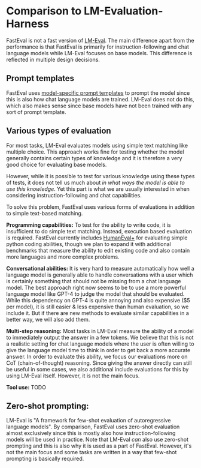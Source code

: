 # Comparison to LM-Evaluation-Harness

FastEval is not a fast version of [LM-Eval](https://github.com/EleutherAI/lm-evaluation-harness).
The main difference apart from the performance is that FastEval is primarily for instruction-following and chat language models while LM-Eval focuses on base models.
This difference is reflected in multiple design decisions.

## Prompt templates
FastEval uses [model-specific prompt templates](docs/model-type.md) to prompt the model since this is also how chat language models are trained.
LM-Eval does not do this, which also makes sense since base models have not been trained with any sort of prompt template.

## Various types of evaluation
For most tasks, LM-Eval evaluates models using simple text matching like multiple choice.
This approach works fine for testing whether the model generally contains certain types of knowledge and it is therefore a very good choice for evaluating base models.

However, while it is possible to test for various knowledge using these types of tests, it does not tell us much about _in what ways the model is able to use this knowledge_.
Yet this part is what we are usually interested in when considering instruction-following and chat capabilities.

To solve this problem, FastEval uses various forms of evaluations in addition to simple text-based matching.

**Programming capabilities:**
To test for the ability to write code, it is insufficient to do simple text matching.
Instead, execution based evaluation is required.
FastEval currently includes [HumanEval+](https://github.com/evalplus/evalplus) for evaluating simple python coding abilities, though we plan to expand it with additional benchmarks that measure the ability to edit existing code and also contain more languages and more complex problems.

**Conversational abilities:**
It is very hard to measure automatically how well a language model is generally able to handle conversations with a user which is certainly something that should not be missing from a chat language model.
The best approach right now seems to be to use a more powerful language model like GPT-4 to judge the model that should be evaluated.
While this dependency on GPT-4 is quite annoying and also expensive ($5 per model), it is still easier & less expensive than human evaluation, so we include it.
But if there are new methods to evaluate similar capabilities in a better way, we will also add them.

**Multi-step reasoning:**
Most tasks in LM-Eval measure the ability of a model to immediately output the answer in a few tokens.
We believe that this is not a realistic setting for chat language models where the user is often willing to give the language model time to think in order to get back a more accurate answer.
In order to evaluate this ability, we focus our evaluations more on CoT (chain-of-thought) reasoning.
Since giving the answer directly can still be useful in some cases, we also additional include evaluations for this by using LM-Eval itself.
However, it is not the main focus.

**Tool use:**
TODO

## Zero-shot prompting:
LM-Eval is "A framework for few-shot evaluation of autoregressive language models". 
By comparison, FastEval uses zero-shot evaluation almost exclusively since this is mostly also how instruction-following models will be used in practice.
Note that LM-Eval _can_ also use zero-shot prompting and this is also why it is used as a part of FastEval.
However, it's not the main focus and some tasks are written in a way that few-shot prompting is basically required.
